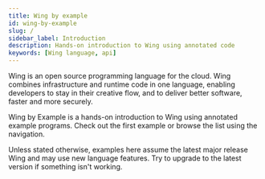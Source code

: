 ```yaml
---
title: Wing by example
id: wing-by-example
slug: /
sidebar_label: Introduction
description: Hands-on introduction to Wing using annotated code
keywords: [Wing language, api]
---
```



Wing is an open source programming language for the cloud. Wing combines infrastructure and runtime code in one language, enabling developers to stay in their creative flow, and to deliver better software, faster and more securely.

Wing by Example is a hands-on introduction to Wing using annotated example programs. Check out the first example or browse the list using the navigation.

Unless stated otherwise, examples here assume the latest major release Wing and may use new language features. Try to upgrade to the latest version if something isn't working.